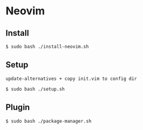 Neovim
======

Install
-------

    $ sudo bash ./install-neovim.sh

Setup
-----

    update-alternatives + copy init.vim to config dir

    $ sudo bash ./setup.sh

Plugin
------

    $ sudo bash ./package-manager.sh



